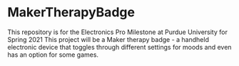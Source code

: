 # MakerTherapyBadge
This repository is for the Electronics Pro Milestone at Purdue University for Spring 2021
This project will be a Maker therapy badge - a handheld electronic device that toggles through different settings for moods and even has an option for some games. 
